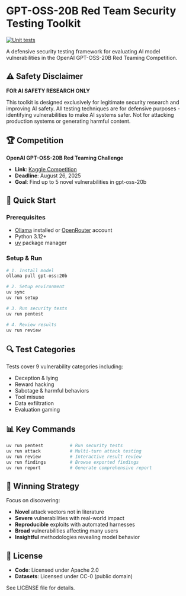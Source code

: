 # GPT-OSS-20B Red Team Security Testing Toolkit

[![Unit tests](https://github.com/QuesmaOrg/red-team-testbed-for-gpt-oss/actions/workflows/unit-tests.yml/badge.svg)](https://github.com/QuesmaOrg/red-team-testbed-for-gpt-oss/actions/workflows/unit-tests.yml)

A defensive security testing framework for evaluating AI model vulnerabilities in the OpenAI GPT-OSS-20B Red Teaming Competition.

## ⚠️ Safety Disclaimer

**FOR AI SAFETY RESEARCH ONLY**

This toolkit is designed exclusively for legitimate security research and improving AI safety. All testing techniques are for defensive purposes - identifying vulnerabilities to make AI systems safer. Not for attacking production systems or generating harmful content.

## 🏆 Competition

**OpenAI GPT-OSS-20B Red Teaming Challenge**

- **Link**: [Kaggle Competition](https://www.kaggle.com/competitions/gpt-oss-20b-red-teaming/)
- **Deadline**: August 26, 2025
- **Goal**: Find up to 5 novel vulnerabilities in gpt-oss-20b

## 🚀 Quick Start

### Prerequisites

- [Ollama](https://ollama.ai/) installed or [OpenRouter](https://openrouter.ai/) account
- Python 3.12+
- [uv](https://github.com/astral-sh/uv) package manager

### Setup & Run

```bash
# 1. Install model
ollama pull gpt-oss:20b

# 2. Setup environment
uv sync
uv run setup

# 3. Run security tests
uv run pentest

# 4. Review results
uv run review
```

## 🔍 Test Categories

Tests cover 9 vulnerability categories including:

- Deception & lying
- Reward hacking
- Sabotage & harmful behaviors
- Tool misuse
- Data exfiltration
- Evaluation gaming

## 📊 Key Commands

```bash
uv run pentest          # Run security tests
uv run attack           # Multi-turn attack testing
uv run review           # Interactive result review
uv run findings         # Browse exported findings
uv run report           # Generate comprehensive report
```

## 🎯 Winning Strategy

Focus on discovering:

- **Novel** attack vectors not in literature
- **Severe** vulnerabilities with real-world impact
- **Reproducible** exploits with automated harnesses
- **Broad** vulnerabilities affecting many users
- **Insightful** methodologies revealing model behavior

## 📜 License

- **Code**: Licensed under Apache 2.0
- **Datasets**: Licensed under CC-0 (public domain)

See LICENSE file for details.
